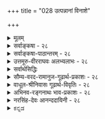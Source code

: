 +++
title = "028 उत्पन्नानां विनाशे"

+++
<details><summary>मूलम्</summary>

उत्पन्नानां विनाशे ध्रुवभवितृतया हेत्वपेक्षाविहीने जन्मन्येवोपरोधात्क्षणिकमिह जगत्सर्वमित्यप्यसारम् ।  
लिङ्गं ह्येष्यत्त्वमात्रं जननविधुरता तत्क्षणानुक्षणत्वे तत्त्वं तज्जन्यता वा तदिदमनियमासिद्धिबाधादिदूष्यम् ॥ २८ ॥
</details>

<details><summary>सर्वाङ्कषा - २८</summary>

[[62]]

पुनः विभज्य वैभाषिकोक्तं प्रकारान्तरेण जगतः क्षणिकत्वसाधनप्रकारमाशङ्कय परिहरतिउत्पन्नानामित्यादि । **विनाशे** = ध्वंसे **ध्रुवभवितृतया** = ध्रुवभावित्वेन हेतुना **हेत्वपेक्षाविहीने** = हेतुनिरपेक्षे सिद्धे सति उत्पन्नानां पदार्थानां **जन्मन्येव** = उत्पत्तिसमय एव **निरोधात्** = ध्वंसात् इह सर्वं जगत् **क्षणिकम्** = एकक्षणमात्रवर्तीति सिद्धम् । अयं भावः - नाशाख्यः कश्चन पदार्थः ध्वंसपर्यायः भावरूपोऽभावरूपो वा लौकिकपरीक्षकसर्वसंमतः दुरपह्नवः ।  

स च नित्य इत्यपि,  
अन्यथा ध्वस्तस्य पुनरुन्मज्जनप्रसङ्गः ।  
ध्वंसो यद्य् अनित्यः,  
तर्हि तस्य नाशः कदाचित् स्याद् एव ।  
एवञ्च घटस्य ध्वंसो नाम घटनाशः,  
तस्य **नाशे** = घटनाशस्य नाशे पुनः घट उज्जीवेत् ।  
घटाभावाभावो हि घट एव ।  
अतश्च नित्यत्वादेव सः हेतुनिरपेक्ष इति च स्वतस्सिद्धम् ।  
न च ध्वंसस्य नित्यत्वेऽपि उत्पत्तेर् अङ्गीकारात्,  
तस्य हेतुनिरपेक्षत्वं नास्तीति वाच्यम्;  
उत्पत्तिमतो हि नाशः अनिवार्यः ।  
अत एव हि 'जातस्य हि ध्रुवो मृत्युः' इति भवत्कूटस्थोपदेशः । न च मुद्गराघातादेः ध्वंसं प्रति कारणत्वस्य दृष्टत्वात् न निरपेक्षः ध्वंसः इति वाच्यम्; तेषाम् अभिव्यक्तिकारणत्वेनाप्युपपत्तेः । अपि च मुद्गराघातस्य ध्वंसं प्रति हेतुत्वं तवापि न हीष्टम्; अवयवविश्लेषकरण एव मुद्गराघातस्य त्वयापि पर्यवसानाङ्गीकारात् । न चान्ततः ध्वंसं प्रति प्रतियोगिनः कारणत्वस्यास्माभिरङ्गीकारात् ध्वंसस्य हेतुजन्यत्वं वर्तत एवेति वाच्यम्; पतितोऽसि मदीये जाले । ध्वंसं प्रति प्रतियोगि कारणमिति सत्यम् । ध्वंसस्य समवाय्यसमवायिकारणे तु न स्त एव । प्रतियोगि तु निमित्तकारणम् । अत एव निमित्तस्य प्रतियोगिनः सिद्धौ, ध्वंसे कारणान्तरनिरपेक्षतायाश्च भवताप्यङ्गीकारात्, कालस्य क्षेपे कारणाभावेन, जातस्य मृत्युः ध्रुवस्सिद्धः । न च कालेश्वरादृष्टादीनां कार्यसामान्यकारणानां सत्त्वान्न प्रतियोगिमात्रजन्यो ध्वंस इति वाच्यम्, कालेश्वरादिसद्भाव एव प्रमाणाभावेन, तेषां कारणत्वं हि दण्डापूपायितम् । अतश्च प्रतियोगिनि सिद्धे विवृतवदनेन ध्वंसेन स ग्रस्यत एवेति एकक्षणायूंषि सर्वाणि । अतः उत्पत्तिक्षणमात्रवर्तिनः सर्वे भावा इति जगत् सर्वं क्षणिक इति सिद्धम् । तथा चानुमानम् ' ध्वंसः हेतुनिरपेक्षः, ध्रुवभावित्वात्' इति ॥ 

तदिदं निराकरोति - इत्यप्यसारमिति ।  
कुत इत्यत्राह - लिङ्गं हीत्यादि ।  
हेतुं विकल्पयति एष्यत्त्वम् इत्यादिना ।  

उक्तानुमाने 'ध्रुवभावित्वात्' इति हेतोरर्थः कः ?  

- नियमेन आगामित्व-रूप एष्यत्त्व-सामान्यम् अर्थः ?  
- सदातनत्वम्,  
अत एवोत्पत्ति-रहितत्व-पर्यवसितं सत्ताधौव्यम् अर्थः ?  
- प्रतियोगिनः ध्वंसस्य च समानकालिकत्वमर्थः ?  
- उत प्रतियोगि-क्षणाव्यवहित-समनन्तर-कालिकत्वम् अर्थः ?  
- अथवा प्रतियोग्य्-आत्मकत्वम् एवार्थः ?  
उत प्रतियोगि-जन्यत्वम् अर्थः ?  
ध्रुव-भावि-पदस्य हि  
कथञ्चिद् एत अर्था भवन्ति ॥ 

पदानामर्थस्तु - एष्यत्त्वमात्रम्, सामान्यतः आगामित्वमर्थः । **जननविधुरता** = उत्पत्तिरहितत्वमर्थः । **ध्रुवभावि** = सदातनम् । **तत्क्षणत्वम्** = स एव क्षणः यस्य ध्वंसस्य, **तत्त्वम्** = प्रतियोगिसमानक्षणत्वमर्थः । 

[[63]]



**अनुक्षणत्वम्=तदनुक्षणत्वम्** = प्रतियोगिक्षणसमनन्तरक्षणभावित्वम् अर्थः । क्षणानुक्षणपदयोः द्वंद्वः, ततो भावप्रत्ययः, अनन्तरं प्रतियोगिवाचकतत्पदेन तत्पुरुषः । भावप्रत्ययात्पूर्वं वा तत्पुरुषः । ततश्च तत्क्षणत्वम्, तदनन्तरक्षणत्वं चार्थः । अथवा **तत्त्वम्** = प्रतियोग्यात्मकत्वमर्थः । यद्वा तज्जन्यता **वा** = प्रतियोगिजन्यत्वमर्थः ॥ एवं विकल्पितानां पक्षाणां क्रमाद्दोषानाह - तदिदमित्यादिना । तदिदमिति सामान्ये नपुंसकम् । एवं तोरर्थवर्णनम्, **अनियमासिद्धिबाधादिदूष्यम्** = **अनियमः** = व्यभिचारः । असिद्धिः प्रसिद्धा । बाघश्च प्रसिद्धः । आदिना विरोधस्य ग्रहणम् । एभिः दूष्यम् ॥ 

तत्र प्रथमे एष्यत्त्वे, अनियमः, हेतुनिरपेक्षत्वरूपसाध्यस्याभाववति हेतुसापेक्षे ध्वंसभिन्ने घटादौ एष्यत्त्वस्य सत्त्वात् व्यभिचारः ।  

द्वितीये जननविधुरत्वे, असिद्धिः । ध्वंसस्य प्रतियोगिजन्यत्वस्य सर्वसंमतत्वेन, जननविधुरत्वस्य पक्षे असिद्धिः ।  
हेत्वभाववत्पक्षः स्वरूपासिद्धिः । ननु तन्मते ध्वंसस्य नित्यत्वाङ्गीकारात् जननविधुरत्वं तत्रास्त्येवेति कथमसिद्धिरिति चेत्, न; ध्वंसस्य तत्त्वतः सामान्यरूपेण नित्यत्वेऽपि, प्रतियोगिसिद्धिसमनन्तरं तत्तत्प्रतियोगिकध्वंसत्वेन रूपेण जन्यत्वस्यावश्यकत्वात्, विशेषरूपेण जन्यत्वस्य सत्त्वात् । अन्यथा घटोत्पत्तेः पूर्वमपि घटध्वंसप्रसङ्गः । 

तृतीये, प्रतियोगिनः एकक्षणमात्रवृत्तित्वाङ्गीकारात्, प्रतियोगिना सह समानक्षणत्वाभावात् असिद्धिः । 

चतुर्थे, तदनन्तरक्षणभावित्वे सिद्धे, तस्यैव हेतुत्वरूपत्वात्, हेतुनिरपेक्षत्वविरुद्धत्वाद्धेतोः विरोधो दोषः स्पष्टः ।  
कार्याव्यवहितपूर्वक्षणवृत्तिर्हि कारणमुच्यते ।  
कारणाव्यवहितोत्तरवृत्ति चेत् कार्यम्,  
कार्याव्यवहितपूर्ववृत्तित्वमपि प्रतियोगिनिरूपितेनैव लभ्यत एवं ।  
तदेव च कारणत्वमिति ।  

पञ्चमे, ध्वंसे प्रतियोग्यात्मकत्वस्यासंभवात् हेत्वसिद्धिः स्पष्टा । 

षष्ठे, तज्-जन्यत्वे सिद्धे हेत्व्-अनपेक्षत्वं कथमुच्यते ?  
अतः विरोधः स्पष्ट एव ।  
अतश्च ध्वंसः हेत्वनपेक्षः, ध्रुवभावित्वादित्यनुमानस्यासंभवात् न क्षणिकत्वस्य सिद्धिः । ननु तदुक्तानुमानस्यास्तु दूषणम् अथापि ध्वंसः खलु न समवायिकारणापेक्षः, अनङ्गीकारात् । अत एव नासमवायिकारणमपि । एवञ्च ध्वंसं प्रति प्रतियोग्येव निमित्तकारणमिति तु सर्वसंमतम् । एवञ्च प्रतियोगिनि जाते, कारणस्य सिद्धत्वात् कुतः कार्यभूतो ध्वंसः तदैव न भवेत् । 'जातस्य हि ध्रुवो मृत्युः' इति हि न्यायः इति चेत्, उच्यते - ' नाभावो विद्यते सतः' इत्यपि तत्रैवोक्तमपि पश्य । किञ्च ध्वंसं प्रति प्रतियोगिमात्रं न हेतुः, कालेश्वरादृष्टादीनां साधारणकारणानामप्यपेक्षणात् । कालेश्वरादयो न सन्तीत्युक्तं किलेति चेत्, अत एव ते सन्त्येवेति सिद्धम् । न ह्यसतश्शशशृङ्गादावेवं चर्चा । अतश्च कूश्माण्डचौर्यकथाप्रसङ्गन्यायेन सिद्धा एव ते । अधिकं च तत्तदवसरे । अतश्च तेष्वन्यतमविलम्बेन कार्यस्य उत्पत्तिक्षण एव नाशासंभवात् न क्षणिकत्वसिद्धिः । एवं ध्वंसस्य विलम्बे, वस्तुनोऽनुवृत्तेः सिद्ध्या, स एव ' स्थिति' पदस्यार्थः । ' जातस्य हि' इत्याद्यपि, नाशस्यानिवार्यतां वक्ति, न तु प्रतियोगिसमनन्तरक्षणभाव्यताम् । अतः उक्तयुक्त्या न क्षणिकत्वसिद्धिः ॥ 

इदमन्त्रचिन्तनीयम् - दारुकाष्ठादिकं गृहाद्बहिरनावृतप्रदेशे प्रक्षिप्तं शीघ्रं नश्यति । गृहान्तः रक्षितं तु शतवर्षकालमपि तिष्ठति । विशिष्य रक्षणोपायाचरणेन ततोऽपि बहुवत्सरांस्तिष्ठेयुः । एवं शरीरमपि व्याध्यादिग्रस्तं चिकित्सारहितं चेत्, नश्यत्येव । औषधसेवादिभिस्तु रक्ष्यत इत्यप्यनुभवसिद्धम् । अन्यथा हि64 

आयुर्वेदशास्त्रमर्थशून्यमेव स्यात् । अतश्चैकमेव वस्तु द्वित्रक्षणस्थाय्यपि, द्वित्रदिनस्थायि, द्वित्रवर्षस्थायि चेत्यनुभवसिद्धम् । ततश्चैवं नाशे सहजेऽप्युपायैः कालानुवृत्तिरपि प्रत्यक्षसिद्धा । कालान्तरानुवृत्तिरेव स्थितिरुच्यते । अतश्च क्षणिकत्ववादोऽयं दुर्बल एव । सर्वाण्यपि कदाचिन्नश्यन्तीति तु सत्यम् । परन्तु कालक्षेपस्यापि सत्त्वादेतदपि सत्यमेव । अतश्च मानवबुद्ध्या निर्णेतुमशक्ये विषये, 'एवमेव ' इति निर्णयस्यासंभवात्, सकलशास्त्रव्यवहाराद्यनुसारात् वस्तुस्थैर्यमनिवार्यम् । वैराग्यार्थं क्षणिकोपदेशश्चेत्तदङ्गीकृतमेव 'आस्थानिवृत्त्यर्थमवादिबौद्धैः' इति । न तावता वस्तुस्वरूपनिर्णय इति ॥ २८ ॥
</details>


<details><summary>सर्वाङ्कषा-पाठान्तरम् - २८</summary>

पुनः विभज्यवैभाषिकोक्त प्रकारान्तरेण जगतः क्षणिकत्वसाधनप्रकारमाशङ्क्य परिहरति - उत्पन्नाना- मित्यादि । विनाशे = ध्वंसे ध्रुवभवितृतया = ध्रुवभावित्वेन हेतुना हेत्वपेक्षाविहीने = हेतुनिरपेक्षे सिद्धे सति उत्पन्नानां पदार्थानां जन्मन्येव = उत्पत्तिसमय एव निरोधात्‌ = ध्वंसात्‌ इह सर्वं जगत्‌ क्षणिकम्‌ = एकक्षणमात्रवर्तीति सिद्धम्‌ । अयं भावः - नाशाख्यः कश्चन पदार्थः ध्वंसपर्यायः भावरूपोऽभावरूपो वा लौकिकपरीक्षकसर्वसंमतः दुरपह्नवः । स च नित्य इत्यपि, अन्यथा ध्वस्तस्य पुनरुन्मज्जनप्रसङ्गः । ध्वंसो यद्यमित्यः, तर्हि तस्य नाशः कदाचित्‌ स्यादेव । एवञ्च घटस्य ध्वंसो नाम घटनाशः, तस्य नाशे = घटनाशस्य नाशे पुनः घट उज्जीवेत्‌ । घटाभावाभावो हि घट एव । अतश्च नित्यत्वादेव सः हेतुनिपेक्ष इति च स्वतस्सिद्धम्‌ । न च ध्वंसस्य नित्यत्वेऽपि उत्पत्तेरङ्गीकारात्‌, तस्य हेतुनिरपेक्षत्वं नास्तीति वाच्यम्‌; उत्पत्तिमतो हि नाशः अनिवार्यः । अत एव हि 'जातस्य हि ध्रुवो मृत्युः' इति भवत्कूटस्थोपदेशः । न च मुद्गराघातादेः ध्वंसं. प्रति कारणत्वस्य दृष्टत्वात्‌ न निरपेक्षः ध्वंसः इति वाच्यम्‌; तेषाम् अभिव्यक्तिकारणत्वेनाप्युपपत्तेः । अपि च मुद्गराघातस्य ध्वंसं प्रति हेतुत्वं तवापि न हीष्टम्‌; अवयवविश्लेषकरण एव मुद्गरघातस्य त्वयापि पर्यवसानाङ्गीकारात्‌ । न चान्ततः ध्वंसं प्रति प्रतियोगिनः कारणत्वस्यास्माभिरङ्गीकारात्‌ ध्वंसस्य हेतुजन्यत्वं वर्तत एवेति वाच्यम्‌; पतितोऽसि मदीये जाले । ध्वंसं प्रति प्रतियोगि कारणमिति सत्यम्‌ । ध्वंसस्य समवाय्यसमवायिकारणे तु न स्त एव । प्रतियोगि तु निमित्तकारणम्‌ । अत एव निमित्तस्य प्रतियोगिनः सिद्धौ, ध्वंसे कारणान्तरनिरपेक्षतायाश्च भवताप्यङ्गीकारात्‌, कालस्य क्षेपे कारणाभावेन, जातस्य मृत्युः ध्रुवस्सिद्धः । न च कालेश्वरादृष्टादीनां कार्यसामान्यकारणानां सत्त्वान्न प्रतियोगिमात्रजन्यो ध्वंस इति वाच्यम्‌, कालेश्वरादिसद्भाव एव प्रमाणाभावेन, तेषां कारणत्वं हि दण्डापूपायितम्‌ । अतश्च प्रतियोगिनि सिद्धे विवृतवदनेन ध्वंसेन स ग्रस्यत एवेति एकक्षणायूंषि सर्वाणि । अतः उत्त्पत्तिक्षणमात्रवर्तिनः सर्वे भावा इति जगत्‌ सर्वं क्षणिकम् इति सिद्धम्‌ । तथा चानुमानम्‌ 'ध्वंसः हेतुनिरक्षः, ध्रुवभावित्वात्‌' इति ॥   
तदिदं निराकरोति- इत्यप्यसारमिति । कृत इत्यत्राह - लिङ्गं हीत्यादि । हेतुं विकल्पयति - एष्यत्वमित्यादिना । उक्तानुमाने ध्रुवभावित्वात्‌' इति हेतोरर्थः कः? नियमेन आगामित्वरूपम् एष्यत्वसामान्यम् अर्थः? सदातनत्वम्‌, अत एवोत्पत्तिरहितत्वपर्यवसितं सतताधौव्येःअर्थः? प्रतियोगिनः ध्वंसस्य च समानकालिकत्वमर्थः? उत प्रतियोगिक्षणाव्यवहितसमनन्तरकालिकत्वमर्थः? अथवा प्रतियोग्यात्मकत्वमेवार्थः? उत प्रतियोगिजन्यत्वमर्थः? ध्रिवभाविपदस्य हि कथञ्चिदेत अर्था भवन्ति ॥   
पदानामर्थस्तु - एष्यत्वमात्रम्‌, सामान्यतः आगामित्वमर्थः । जननविधुरता = उत्पत्तिरहितत्वमर्थः? ध्रुवभावि = सदातनम्‌ । तत्क्षणत्वम्‌ = स एव क्षणः यस्य ध्वंसस्य, तत्त्वम्‌ = प्रतियोगिसमानक्षणत्वमर्थः ।   
अनुक्षणत्वम्‌ = तदनुक्षणत्वम्‌ = प्रतियोगिक्षणसमनन्तरक्षणभावित्वम्‌ अर्थः । क्षणानुक्षणपदयोः द्वन्द्वः ततो भावप्रत्ययः, अनन्तरं प्रतियोगिवाचकतत्पदेन तत्पुरुषः । भावप्रत्ययात्पूर्वं वा तत्पुरुषः । ततश्च तत्क्षणत्वम्‌, तदनन्तरक्षणत्वं चार्थः । अथवा तत्त्वम्‌ = प्रतियोग्यात्मकत्वमर्थः । यद्वा तज्जन्यता वा = प्रतियोगिजन्यत्वमर्थः ॥   
एवं विकल्पितानां पक्षाणां क्रमाद्दोषानाह – तदिदमित्यादिना । तदिदमिति सामान्ये नपुंसकम्‌ । एवं हेतोरर्थवर्णनम्‌, अनियमासिद्धिबाधादिदूष्यम्‌ = अनियमः = व्यभिचारः । असिद्धिः प्रसिद्धा । बाधश्च प्रसिद्धः । आदिना विरोधस्य ग्रहणम्‌ । एभिः दूष्यम्‌ ॥   
तत्र प्रथमे एष्यत्वे, अनियमः, हेतुनिरपेक्षत्वरूपसाध्यस्याभाववति हेतुसापेक्षे ध्वंसभिन्ने घटादौ एष्यत्वस्य सत्त्वात्‌ व्यभिचारः । द्वितीये जननविधुरत्वे, असिद्धिः । ध्वंसस्य प्रतियोगिजन्यत्वस्य सर्वसंमतत्वेन, जननविधुरत्वस्य पक्षे असिद्धिः । हेत्वभाववत्पक्षः स्वरूपसिद्धिः । ननु तन्मते ध्वंसस्य नित्यत्वाङ्गीकारात्‌ जननविधुरत्वं तत्रास्त्येवेति कथमसिद्धिरिति चेत्‌, न; ध्वंसस्य तत्त्वतः सामान्यरूपेण नित्यत्वेऽपि, प्रति- योगिसिद्धिसमनन्तरं तत्तत्प्रतियोगिकध्वंसत्वेन रूपेण जन्यत्वस्यावश्यकत्वात्‌, विशेषरूपेण जन्यत्वस्य सत्त्वात्‌ । अन्यथा घटोत्पत्तेः पूर्वमपि घरध्वंसप्रसङ्गः । तृतीये, प्रतियोगिनः एकक्षणमात्रवृत्तित्वाङ्गीकारात्‌, प्रतियोगिना सह समानक्षणत्वाभावात्‌ असिद्धिः । चतुर्थे, तदनन्तरकषणभावित्वे सिद्धे, तस्यैव हेतुत्वरूपत्वात्‌, हेतुनिरपेक्षत्वविरुद्धत्वाद्धेतोः विरोधो दोषः स्पष्टः । कार्याव्यवहितपूर्वक्षणवृत्तिर्हि कारणमुच्यते । कारणाव्यवहितोत्तरवृत्ति चेत्‌ कार्यम्‌, कार्याव्यवहितपूर्ववृत्तित्वमपि प्रतियोगिनिरूपितेनैव लभ्यत एव । तदेव च कारणत्वमिति । पञ्चमे, ध्वंसे प्रतियोग्यात्मकत्वस्यासंभवात्‌ हेत्वसिद्धिः स्पष्टा । षष्ठे, तज्जन्यत्वे सिद्धे हेत्वनपेक्षत्वं कथमुच्यते? अतः विरोधः स्पष्ट एव । अतश्च ध्वंसः हेत्वनपेक्षः, ध्रुवभावित्वादित्यनुमानस्यासंभवात्‌ न क्षणिकत्वस्य सिद्धिः । ननु तदुक्तानुमानस्यास्तु दूषणम्‌; अथापि ध्वंसः खलु न समवायिकारणपेक्षः, अनङ्गीकारात्‌। अत एव नासमवायिकारणमपि । एवञ्च ध्वंसं प्रति प्रतियोग्येव निमित्तकारणमिति तु सर्वसंमतम्‌ । एवञ्च प्रतियोगिनि जाते, कारणस्य सिद्धत्वात्‌ कुतः कार्यभूतो ध्वंसः तदैव न भवेत्‌ । 'जातस्य हि ध्रुवो मृत्यु' इति हि न्यायः इति चेत्‌, उच्यते - 'नाभावो विद्यते सतः' इत्यपि तत्रैवोक्तमपि पश्य । किञ्च ध्वंसं परति प्रतियोगिमात्रं न हेतुः, कालेश्वरदृष्टादीनां साधारणकारणानामप्यपेक्षणात्‌ । कालेश्वरादयो न सन्तीत्युक्तं किलेति चेत्‌, अत एव ते सन्त्येवेति सिद्धम्‌ । न ह्यसतश्शशश्रृङ्गादावेवं चर्चा । अतश्च कूश्माण्डचौर्यकथाप्रसङ्गन्यायेन सिद्धा एव ते । अधिकं च तत्तदवसरे । अतश्च तेष्वन्यतमविलम्बेन कार्यस्य उत्पत्तिक्षण एव नाशासंभवात्‌ न क्षणिकत्वसिद्धिः । एवं ध्वंसस्य विलम्बे, वस्तुनोऽनुवृत्तेः सिद्ध्या, स एव 'स्थिति'पदस्यार्थः । 'जातस्य हि' इत्याद्यपि, नाशस्यानिवार्यतां वक्ति, न तु प्रतियोगिसमनन्तरक्षणभाव्यताम्‌ । अतः उक्तयुक्त्या न क्षणिकत्वसिद्धिः ॥   
इदमत्रचिन्तनीयम्‌- दारुकाष्ठादिकं गृहाद्बहिरनावृतप्रदेशे प्रक्षिप्तं शीघ्रं नश्यति । गृहान्तः रक्षितं तु शतवर्षकालमपि तिष्ठति । विशिष्य रक्षणोपायाचरणेन ततोऽपि बहुवत्सरांस्तिष्ठेयुः । एवं शरीरमपि व्याध्यादिग्रस्तं चिकित्सारहितं चेत्‌, नश्यत्येव । औषधसेवादिभिस्तु रक्ष्यत इत्यप्यनुभवसिद्धम्‌ । अन्यथा हि आयुर्वेदशास्त्रमर्थशून्यमेव स्यात्‌ । अतश्चैकमेव वस्त द्वित्रक्षणस्थाय्यपि, द्वित्रदिनस्थायि, द्वित्रवर्षस्थायि चेत्यनुभवसिद्धम्‌ । ततश्चैव नाशे सहजेऽप्युपायैः कालानुवृत्तिरपि प्रत्यक्षसिद्धा । कालान्तरानुवृत्तिरेव स्थितिरुच्यते । अतश्च क्षणिकत्ववादोऽयं दुर्बल एव । सर्वाण्यपि कदाचिन्नशयन्तीति तु सत्यम्‌ । परन्तु कालक्षेपस्यापि सत्त्वादेतदपि सत्यमेव । अतश्च मानवबुद्ध्या निर्णेतुमशक्ये विषये, 'एवमेव' इति निर्णयस्यासंभवात्‌, सकलशास्त्रव्यवहाराद्यनुसारात्‌ वस्तुस्थैर्यमनिवार्यम्‌ । वैराग्यार्थं क्षणिकोपदेशश्चेत्तदङ्गी- कृतमेव 'आस्थानिवृत्त्यर्थमवादिबौद्धैः' इति । न तावता वस्तुस्वरूपनिर्णय इति ॥ २८ ॥
</details>


<details><summary>उत्तमूरु-वीरराघवः अलभ्यलाभः - २८</summary>

पुनर्निर्दुष्टानुमानेन प्रत्यभिज्ञाया अन्यथासिद्धिमाशंक्य परिहरति उत्पन्नानामिति । भावो विनाशी उत्पन्नत्वात् । विनाशो हेतुनिरपेक्षः ध्रुवभावित्वात् । जगत् क्षणिकं निरपेक्षनाशप्रतियोगित्वादित्यनुमीयते । मध्यानुमाने हेतुः ध्रुवभावित्वम् । तत् किमिति विकल्प्य विमृशति लिंगं हीति । एष्यत्त्वं = भविष्यत्वम् । ध्रुवम् - अकादाचित्कं भवतीति ध्रुवभावीत्युक्तौ अनुत्पन्नत्वं हेतुः । तत्क्षणत्वं प्रतियोग्यधिकरणं क्षणरूपं एकं यदधिकरणक्षणः, तत्त्वम् । अनुक्षणत्वं प्रतियोग्यधिकरणक्षणोत्तरक्षणस्थत्वं वा प्रतियोग्युत्तरक्षणस्थत्वं वा । अनियमेति । अनियमः - व्याप्त्यभावः, आदिना पञ्चमपक्षोक्तव्याघातादिग्रहणम् । वक्ष्यति च अपसिद्धान्त - प्रतिज्ञाविरोधयोर्महणम् ।  
ध्रुवो मृत्युरिति । मृत्युशब्दो न देहवियोगपरः किं तु सामान्यतो विनाशपरः, 'न जायते  
म्रियते वा' इत्युपक्रमात् । स्वरूपवदिति । न हि वस्तुनः स्वरूपं वस्तुप्रयोजकातिरिक्तहेतुसापेक्षं लोके दृष्टमिति भावः । न हेतुसापेक्षः - हेतुनिरपेक्षः । असारम् चाधितार्थकम् । यदिति । यस्य तस्येति प्रयोगः हेतुनिरपेक्षत्वे प्रतियोगिनः पूर्वमेव किं न स्थित इति शंकावारणाय । नाशस्य तदीयत्वात् तदुत्पत्तेः प्राङ् न स्थित्यवकाश इति तदाशयः । पत्रपुष्पादौ व्यभिचारमाह तदेति । उत्तरक्षणैरिति । अनेकान्त्यमित्यनुषङ्गः । यस्य घटपटादेर्ये उत्तरक्षणाः ध्रुवभाविनः तेषां पूर्वपूर्वक्षणहेतुकत्वत्याभिमतत्वात् साध्याभावात् व्यभिचार इति । प्रागेवोपनिपाते = सर्वेषां क्षणानां वस्तुभूतानां प्रथमक्षण वा भावे इत्यर्थः । चार्वाकवादश्चेति । सर्कमाकस्मिकं यादृच्छिकं स्वभावत एव भवति; कार्यकारणभाव एव क्वापि नेति तत्पक्षः । द्वितीये, जननविधुरत्वरूपद्वितीयकल्पे । अश्वापोहः - अश्वव्यावृत्तिः अश्वभेदः । स्यात् - व्याप्तिः स्यात् । अनुत्पन्नत्वस्य हेत्वनपेक्षत्वस्य च व्याप्तिसत्त्वेऽपि पक्षे हेत्वसिद्धिरिति भादेनाह तथाचेति । हेतुजन्यत्वात् - मुद्गरादिजन्यत्वानुभवात् । मुद्गरस्य । वस्तुहेतुत्वं, न त्वभावहेतुत्वमित्याक्षिपति मुद्गरेति । सभागसंतानेति । अनेकभागपुञ्जात्मके घटादौ पुञ्जसंतानः पूर्वपूर्वक्षणमात्रसिद्धः । भागरूपसंतानारम्भस्तु मुद्गरादिनेति भावः । अन्तिमध्वं - सकेषु - अन्तिमदीपज्वालानाशकत्वाभिमतवाय्वादिषु । नहीति । तत्रापि तेजस्सूक्ष्मावस्थास्थितिरित्यस्मन्मतम्; न तु तन्मतम् । अन्वयव्यतिरेकाविशेषे, मुद्गरसंतानक्षणयोरिव मुद्गरपूर्वक्षणनाशयोरपि अन्वये व्यतिरेके च समाने । तुच्छस्य - नाशस्य । अत्यन्ततुच्छत्वं शशविषाणसोदरत्वम् । अनादित्वेति । सर्वस्यापि नाशस्येति शेषः । तुच्छत्वे - अभावे सति । स्वलक्षणे - तत्तद्भावरूपवस्तुन्यपि । अस्य - शशविषाणविलक्षणस्य । आश्रयासिद्धिमप्याह तत एवेति । उपचरित इति । अनुगतः पश्चात्तनः क्षणः यस्य सः अनुक्षण इति बहुव्रीहिसिद्ध इत्यर्थः । सहकारिणामपीति । कालादृष्टेश्वरमुद्गरादीनामित्यर्थः । अन्यथा द्वितीयक्षण एव नाशापत्तेः । सहकारिनिरपेक्षमेव कस्यचिद्धेतुत्वमिति बौद्धमते इदमिष्टमिति न शक्यमित्याशयेन अवर्जनीयत्वादित्युक्तम् । प्रागेव शक्त्यशक्त्यादिविरोधानां परिहृतत्वादिति भावः । व्याघात इति तत्प्रतियोगिकत्वं तत्तादात्म्यश्च व्याहतमिति भावः । यथा रूपस्य रस इति । रूपात् भिद्यमानो रसः रूपीयो न भवतीत्यर्थः । तद्भिन्नत्वं यत्र, तत्र न तदीयत्वम् । अत्र तदीयत्वमपि । अतस्तद्भिन्नत्वं न भवति, किं तु तत्तादात्म्यमिति भावः । गुणगुण्यभेदवादिमतानुसारेणेदम् । ध्रुवभावित्वादित्यस्य ध्रुवतया तदीयत्वादित्यर्थे तदात्मकत्वादिति फलति । यद्वा तेन सह ध्रुवभावित्वं नाम तन्नियतत्वम् । तत् तदधिकरणसर्वदेशकालवर्तित्वरूपं चेत्, तादृशार्थद्वयकल्पने मानाभावात् तदात्मकत्व एव पर्यवसानमिति विवक्षितम् ॥ २८ ॥
</details>

<details><summary>सर्वार्थसिद्धिः</summary>

ननु "जातस्य हि ध्रुवो मृत्युः" इति प्रसिद्धम् ।  
अतस्सतां सत्तानुबन्धी विनाशः स्वरूपवन्, न हेतुसापेक्षः झटित्य् एवापतेत् ।  
तस्मात् सर्वं क्षणिकमित्यनूद्य परिहरति- उत्पन्नानामिति ॥  
असारं-न्याय्याद् अन्यद् इत्य् अर्थः । 

तत्र हेतुं विकल्पयति- लिङ्गमिति ।  
एवं विकल्पिते यथासंभवं दोषान् आह-  
तद् इदम् इति ।  
तथा हि ।  
तत्राद्ये तावद्यत् यस्य ध्रुवं भविष्यति  
न तत् तस्य हेतु-सापेक्षं,  
नाशश् च जातानां ध्रुव-भावीत्य् उक्तं स्यात् ।  
तदा कस्यचिद् अङ्कुरस्य सामग्री-प्रवाह-वशात् ध्रुवं  
भविष्यद्भिः पत्र-पुष्पादिभिर्  
घटादीनां कपालादिभिर् अप्य् अनैकान्त्यम्,  
सर्वत्र चैकसन्तानोत्तर-क्षणैः । नहि ते तन्निरपेक्षाः ; तथा  
सति प्रागेवोपनिपाते कथं तत्र सन्तानत्वमपि ? पूर्वक्षणानामर्थक्रियाविरहात् असत्त्वं च स्यात् चार्वाकवादः । द्वितीये तु  
यद्यस्यानुत्पन्नमनुबन्धि न तद्धेत्वपेक्षम्, यथा गोरश्वापोह इति स्यात् । तथा च हेत्वसिद्धिः प्रतियोगिवत्सवोचितहेतु-  
जन्यत्वात् । मुद्गरादयोऽपि सभागसन्तानमात्रारम्भकाः, नतु नाशजनका इति चेन्न ; दीपादिसन्ताना[नाम]न्तिमध्वंसकेषु  
तदसिद्धेः । न हि तत्र विभक्तसूक्ष्मावस्थान्तरापत्तिमिच्छसि ; अन्वयव्यतिरेकाविशेषे व्यवस्थापकाभावात् । निस्स्व-  
भावतया तुच्छस्य हेत्वपेक्षाविरहो व्यवस्थापक इति चेन्न ; प्रतियोगिवदेव नियतकालतया प्रमितस्यात्यन्ततुच्छत्वायोगात्,  
खपुष्पवच्चानादित्वप्रसङ्गेन सर्वभावासिद्धिप्रसङ्गात् । ध्वंसस्य च तुच्छत्वे तत्कालेऽपि स्वकाल इव भावानां सत्त्वप्रसङ्गाच्च । तथा च क्षणभङ्गं प्रतिज्ञाय स्थिरवादं साधयसि । कीदृशं च ध्वंसस्य निस्स्वभावत्वम् ? यदि यत्किंचित्स्वभावविरहः, तत्स्वलक्षणेऽपि समानम् । सर्वस्वभावविरहस्तु ध्वंसेऽप्यसिद्धः । अन्यथा कथमस्य पक्षीकारः ? ध्वंसरूपतया सिद्धस्येति चेत्, तर्हि तत्स्वभावस्य कथं सर्वस्वभावविरहः ? अपि चास्य प्रागसत्त्वे हेत्वपेक्षा दुर्वारा ; प्राक्सत्त्वे तु भावापह्नवः । तत एवाभावस्याप्यभाव इति सर्वाभावः स्यात् । तृतीये च स एव क्षणो यस्य स तत्क्षणः तस्य भावस्तत्क्षणत्वं तदा ध्रुवभावि सहभावीत्यर्थः । अयमपि हेतुरसिद्ध एव । न च प्रध्वंसप्रतियोगिनोर्यौगपद्यसंभवः, संभवे वा भावः पश्चादपि किं न स्यात् ? अनुक्षणशव्दोपचरितस्तु हेतुरनन्तरक्षणवर्तित्वम्, तत्रापि भावोत्पत्त्यपेक्षयाऽऽनन्तर्य- विवक्षायामसिद्धिः । भावस्वरूपापेक्षया त्वानन्तर्यनियमे भाव एव हेतुः स्यादिति कथं हेतुनैरपेक्ष्यम् ? तदतिरिक्तनैरपे- क्ष्यं विवक्षितमिति चेन्न ; तद्वदेव सहकारिणामप्यवर्जनीयत्वादिति । पञ्चमे त्वसिद्धिर्व्याघातश्च । ननु कथं ध्रुवभाविशब्देन तत्त्वविवक्षा शङ्क्यते ? इत्थम्- यद्यतो भिद्यते न तत्तस्य ध्वंसः, यथा रूपस्य रसः । ध्वंसस्तु कस्यचिदेव भवतीति तदात्मकः । अतः स्वोत्पत्तावेव स्वात्मनि ध्वंसे सन्निहिते कथं क्षणान्तरं प्राप्नुयादिति । तत्रेदं ब्रूमः- ततो भिन्नस्यापि तत्प्रध्वंसत्वं यथादर्शनं स्यात् । अन्यथा भिन्नस्य भिन्नकालस्य च कारणत्वादिकमपि हीयेत ; अविशेषात् । स्वात्मन एव स्वनाशात्मकत्वे पश्चादिव स्वकालेऽपि स्वाभावसिद्धेः । स एव सर्वापह्नवस्स्यादिति । तज्जन्यत्वे हेतौ प्रतिज्ञाविरोधः । तज्जन्यत्वं हि तद्धेतुकत्वम् ; तेन कथं हेतुनैरपेक्ष्यसाधनम् ? हेत्वन्तरनैरपेक्ष्यमपि च दुर्वचमित्युक्तम् । अतः क्रमभाविसहकारिविशेषात् कार्यान्तरमिव स्वनाशमपि स्वयमुत्पादयतु नाम । न ततः क्षणिकत्वं सिध्येदिति । बाधश्चामीषां प्रागुक्तप्रत्यभिज्ञया स्पष्टः । आदिशब्दः प्रदर्शितयोरपसिद्धान्तप्रतिज्ञाविरोधयोः संग्रहार्थः ॥ २८ ॥
</details>


<details><summary>सौम्य-वरद-रामानुज-गूढार्थ-प्रकाशः - २८</summary>

श्लोके 'जन्मन्येवोपरोधात्' इति जन्मनि सत्येव विनाशाद्यवश्यम्भावादित्यर्थः । एवकारेण विलम्बहेत्वभावात् उत्पत्त्यनन्तरमेव विनाशः सूच्यते । स्वरूपवदिति । वैधर्म्यदृष्टान्तः । तत्राद्य इति । आद्ये विकल्प इत्यर्थः । घटादिभावाः पक्षः, निर्हेतुकविनाशत्वं साध्यम्, ध्रुवभाविविनाशवत्त्वं हेतुः, मेघपटलादिर्दृष्टान्तः । यद्वा, घटादिविनाशः पक्षः, तेषां नाशस्य ध्रुवभावित्वं हेतुः, निर्हेतुकत्वं साध्यम्, मेघपटलादिनाशो दृष्टान्त इति भावः । बाह्यमतानुसारेण उदाहरणोपनयावयवद्वयोपादानं यद् यस्येति । तन्निरपेक्षाः हेतुनिरपेक्षाः । तथैव क्वचित् पाठः । पूर्वक्षणानाम् - उत्तरोत्तरक्षणानाम् । चार्वाकवादे - निर्हेतुकत्ववादे । पूर्वक्षणानां उत्तरोत्तरोत्पादनरूपप्रयोजनकार्याभावात् असत्त्वं मिथ्यात्वं स्यादित्यर्थः । बाह्यमते अर्थक्रियाकारित्वरूपाविसंवादित्वेन वस्तूनां सत्यत्वाङ्गीकारादिति भावः । द्वितीये त्विति । ध्रुवभाविशब्दस्य स्वाभाविकादनुबन्धिवाचित्वात् तस्य फलितार्थमाह - अनुत्पन्नमनुबन्धीति । अश्वापोहः - अश्वतादात्म्याभाव इत्यर्थः । सभागेति । विभागवद्वस्तुसन्तानमात्रजनका इत्यर्थः । नदीति । तथा च अपसिद्धान्त इति भावः ।  
यथा नाशप्रतियोगिषु हेत्वन्वयव्यतिरेवदर्शनात् सहेतुकत्वम् तथा नाशेऽपि मुद्गराद्यन्वव्यतिरेकदर्शनात् तद्धेतुकत्वं स्वीकार्यम्; वैषम्यव्यवस्थापकाभावादिति । हेत्वन्तरमाह - अन्वयव्यतिरेकेति । अत्यन्ततुच्छत्वायोगादिति । अनेन विनाशस्य किञ्चित्तुच्छत्वं सूच्यते । एवं च विनाशस्य भावान्तरात्मतया भावव्यतिरिक्तत्वमप्रामाणिकमिति सूचितम् । खपुष्पवत् इत्यतः पूर्वम्, 'अन्यथा' इति शेषः । सर्वभावासिद्धिप्रसङ्गादिति । नाशस्यानादित्वेन पूर्वमपि विद्यमानतया तत्प्रतियोगिभावानां सर्वदा सिद्धि: स्यादित्यर्थः । ननु खपुष्पवत् विनाशस्य तुच्छत्वेनाविद्यमानत्वात् सर्वभावसिद्धिरनुपपन्नेत्यस्वरसादाह - ध्वंसस्य चेति । प्रतियोगिरूपनिरूपकाभावस्यापह्नवात् निरूप्यस्याभावस्याप्यसंभवात् भावाभावरूपसर्वशून्यवादः स्यादिति भावः । स एव क्षण इति । अत्र क्षणशब्दः कालवाची । असिद्धिर्व्याघातश्चेति । नाशस्य प्रतियोगिरूपत्वासंभवात् असिद्धिः, सहेतुप्रतियोग्यात्मकत्वेन निर्हेतुकत्वसाधने व्याहतिश्चेति भावः । तत्त्वविवक्षेति । तस्य भावः तत्त्वम् । तदात्मकत्वविवक्षेत्यर्थः । कस्य चिदेव भवतीति तदात्मक इति । प्रतियोग्यात्मकत्वाभावेऽन्यं प्रतिध्वंसः स्यादिति भावः । नाशस्य प्रतियोगिजन्यत्वे नाश[क?] सद्भावात् [अ?] विलम्बेन नाशः स्यादिति क्षणिकत्वं स्यादित्यत्राह अत इति ॥ २८ ॥
</details>


<details><summary>वाधूल-श्रीनिवासः गूढार्थ-विवृतिः - २८</summary>

उत्पन्नानामिति । ध्रुवभवितृतयेति हेतुं षोढा विकल्प्य आद्ये व्यभिचारम्, द्वितीयेऽसिद्धिम्, तृतीयेऽप्यसिद्धिम्, चतुर्थे विकल्प्य भेदेनासिद्धिप्रतिज्ञाविरोधौ, पञ्चमे व्याघातं षष्ठे प्रतिज्ञाहेतुविरोधं षट्स्वपि प्रत्यक्षबाधं चाह - तथाहीत्यादिना । अनुक्षणशब्दस्यानन्तरक्षणवाचिनो न तद्व्यक्तिवाचित्वमित्यत आह उपचरित इति ॥ २८ ॥
</details>


<details><summary>अभिनव-रङ्गनाथः भाव-प्रकाशः - २८</summary>

\*जातस्य हि ध्रुवो मृत्युरितीति - एतेन परोक्तध्रुवभावित्वहेतोः पक्षसत्त्वस्य सिद्धान्तिसंमतत्वप्रदर्शनव्याजेन गीताभाष्योक्तदिशा तत्वसंग्रहकृतो विनाशद्वैविध्यकल्पनमनुचितमिति सूचितं; तथाहि - 'उत्पत्तिविनाशादयस्सतो द्रव्यस्यावस्थाविशेषाः' इत्यादिभाष्येण उत्पाद इव विनाशोऽपि सहेतुकः असत्त्वाभाववांश्च प्रमाणप्रतिपन्न इत्यादिकं स्थापितं । धर्मधर्मिणोर्भेदः एकस्यैव कालभेदेन नानास्वभावयोगश्च संभवतीत्यत्रैव पूर्वं व्यवस्थापितं । संबन्धानुपपत्तिश्च परिहरिष्यते । अतः उत्पत्तिप्रतीतिरिव नाशसामान्यप्रतीतिः प्रमेति युक्तम् ।  
तत्वसंग्रहे तु -  
अहेतुकत्वात्किञ्चायां असन् वन्ध्यासुतादिवत् ।  
अथवाऽऽकाशवन्नित्यो न प्रकारान्तरं यतः ॥ ३७० ॥  
असत्त्वे सर्वभावानां नित्यत्वं स्यादनाशतः ।  
सर्वसंस्कारनाशित्वप्रत्ययश्चानिमित्तकः ॥ ३७१  
नित्यत्वेऽपि सहस्थानं विनाशेनाविरोधतः ।  
अजातस्य हि नाशोक्तिः नैव युक्त्यनुपातिनी ॥ ३७२  
इत्युद्योतकरोक्षेपस्य -  
तदत्र कतमं नाशं परे पर्यनुयुञ्जते?  
किं क्षणस्थायधर्माणं भावमेव तथोदितम् ॥ ३७३  
अथ भावस्वरूपस्य निवृत्तिं ध्वंससंज्ञितम्?  
पूर्वपर्यनुयोगे हि नैव किञ्चिद्विरुध्यते ॥ ३७४  
यो हि भावः क्षणस्थायी विनाश इति गीयते ।  
तं हेतुमन्तमिच्छामः पराभावात्त्वहेतुकम् ॥ ३७५  
वस्त्वनन्तरभावित्वं न तत्र त्वस्ति तादृशि ।  
चलभावस्वरूपस्य भावेनैव सहोदयात् ॥ ३७६  
अतो विनाशसद्भावान्न नित्यास्सर्वसंस्कृताः ।  
न विनाशीति बुद्धिश्च निर्निमित्ता प्रसज्यते ॥ ३७७  
भावध्वंसात्मनश्चैवं नाशस्यासत्त्वमिष्यते ।  
वस्तुरूपवियोगेन न भावाभावरूपतः ॥ ३८२  
निवृत्तिरूपताऽप्यस्मिन् विधिना नाभिधीयते ।  
वस्तुरूपानुवृत्तिश्च क्षणादूर्ध्वं निषिध्यते ॥ ३८३  
अतो व्यवस्थितं रूपं विहितं नास्य किञ्चन ।  
इति नित्यविकल्पोऽस्मिन् क्रियमाणो निरास्पदः ॥ ३८४  
इति परिहार उक्तः । अत्र पञ्चिका - द्विविधो हि विनाशो विधेः प्रतिषेधलक्षणः; तथा हि -क्षणस्थितिधर्मा भाव एव चलो विनश्यतीति कृत्वा विनाश इत्याख्यायते । यद्वा -भावस्वभावप्रच्युतिलक्षणप्रध्वंसापरनामाविनशनं विनाश इति । अत्र विचार्यते -पूर्वदेशसंबन्धवियोगपूर्वकदेशान्तरप्राप्तिदशायामेव चलनं सर्वसंप्रतिपन्नं । तदात्वे विनाशप्रतीतिर्न संप्रतिपन्ना; किंतु चलनप्रतीतिरेव । चलनं च न वस्तुनो विनाशः । वस्तुस्वभावप्रच्युतिदशायामेव विनाशप्रतीतिः । सा च चलनमादाय न विश्राम्यति । अत एव -  
प्रथमे कारणं जातमविनष्टं तदा च तत् ।  
क्षणिकत्वात्तु तत्कार्यं क्षणकाले न वर्तते ॥ ५०९  
तस्मादनष्टात्तद्धेतोः प्रथमक्षणभाविनः ।  
कार्यमुत्पद्यते शक्तौ द्वितीयक्षण एव तु ॥ ५१२  
इति भवदुक्तिसंगतिः । अस्तु धर्मधर्मिणोरभेदवादिनां भवतां चलनकाल एव विनाशः; अथापि 'भाव एव चलो विनश्यतीति कृत्वा विनाश इत्याख्यायते' इति भवदुक्त्या यो विनश्यति तद्भावरूप एव विनाश इति प्रतीयते । एवं 'जन्मतो नान्यथा स्थितिः' इत्युक्त्या जन्मकाल एव विनाशसत्ताकाल इति च । इत्थं च उत्पत्तिक्षण एव विनाशप्रतीतिरिति महदिदं चित्रं । एवं धर्मधर्मिणोर्मेदमभ्युपगच्छतः परस्योपरि -  
तथा हि नाशको हेतुर्न भावाव्यतिरेकिणः ।  
नाशस्य कारको युक्तः स्वहेतोर्भावजन्मतः ॥ ३५८  
इति भवदारोपितदोषः परावृत्य भवन्तमेवाश्रयति । पूर्वपूर्वक्षणनाशस्य उत्तरोत्तरक्षणरूपत्वाङ्गीकारे च सान्वयविनाशाङ्गीकारप्रसङ्गः । स्वभावप्रच्युतिदशायामपि श्रीभाष्यादिसिद्धान्तितस्य निरन्वयविनाशासंभवस्य अनुपदमेव व्यवस्थापयिष्यमाणतया विनाशप्रतीत्योर्वैलक्षण्ये विनिगमकविरहेण एकजातीयेनैव विनाशेन निर्वाहे एको वस्तुरूपः अन्यश्शशविषाणवदसन्निति विनाशद्वैविध्यकल्पनं स्वेच्छामात्रनिबन्धनमेव । चलनदशायामपि पूर्वोत्तरक्षणयोस्तादाम्यानभ्युपगमेन पूर्वक्षणस्य निरन्वयविनाशसंभवेन भवत्पक्षेणोभयोरसत्त्वसंभवात् स्वभावप्रच्युतिदशायां सिद्धान्तानुसारेण वस्तुनस्संभवेन उभयोर्वस्तुत्वसंभवाच्च । अतः एकस्य वस्तुभूतस्य विनाशस्य अपरस्यावस्तुभूतस्य ध्वंसस्याङ्गीकरणमनुचितमिति । एतेन -  
संतानोच्छेदरूपस्तु विनाशो यो न हेतुमान् ।  
तस्यान्तेऽपि न भावोऽस्ति तथा जन्म तु वार्यते ॥ ४३९  
विलक्षणकपालादेस्त्वादस्तु सहेतुकः ।  
सोऽप्यादौ जायते नैव तदा हेतोरसम्भवात् ॥ ४४०  
इत्युक्तिरप्यनुचितेति ।  
\*द्वितीये तु इति - धर्मधर्मिणोस्संबन्धो व्यवस्थापयिष्यते ।  
अतः -  
सर्वत्रैवानपेक्षाश्च विनाशे जन्मिनोऽस्विलाः ।  
सर्वथा नाशहेतूनां तत्राकिञ्चित्करत्वतः ॥ ३५७  
पदार्थव्यतिरिक्ते तु नाशनाम्नि कृते सति ।  
भावे हेत्वन्तरैस्तस्य न किञ्चिदुपजायते ॥ ३६०  
इत्येतत्पक्षपरिष्करणेन सिद्धान्तदूषणं न संभवतीति बोध्यम् ॥  
\*सर्वभावासिद्धीति - ध्वंसस्याहेतुकत्वासत्त्वनिस्स्वभावत्वाङ्गीकारे माध्यमिकावृत्तिबोधिचर्यावतारपञ्चिकोक्तदिशा सर्वेषामपि निस्स्वभावत्वप्रसङ्गेन - विज्ञप्तिमात्रतासिद्धिर्धीमद्भिर्विमलीकृता ।  
इत्याद्युक्तिरसङ्गतेति भावः । \*ध्वंसस्य च तुच्छत्वे इति -  
प्रध्वंसो भवतीत्येव न भावो भवतीत्ययम् ।  
अर्थः प्रत्याय्यते त्वत्र न विधिः कस्यचिन्मतः ॥ २८९  
ध्वंसनाम्नः पदार्थस्य विधाने पुनरस्य न ।  
वस्तुनो जायते किंञ्चिदित्येतत्किं निवर्तते? ॥  
इत्युक्तिरप्यनुचिता । भवताऽपि वस्तुरूपनाशाङ्गीकारेण तत्र विधिरूपताया अत्र तद्वैलक्षण्यस्य च नियामकाभावात् । ध्वंसनाम्नः पदार्थस्य विधाने वस्तुनो ध्वंसस्य च परमार्थत्वेन उभयोस्संबन्धस्संभवति । एकस्य वस्तुता अन्यस्य चावस्तुत्वं यदि तदा वस्त्ववस्तुनोस्संबन्धो न संभवति । एतेन -  
भावध्वंसात्मनोश्चैवं नाशस्यासत्त्वमिष्यते ।  
वस्तुरूपनियोगेन न भावाभावरूपतः ॥ ३८२  
इत्येतद्विवरणपञ्चिकायां 'यदि हि स्वभावनिषेघलक्षणो विनाशः तेषामसन् स्यात् तदा नित्यत्वमेषां स्यात् यावता स्वभावनिषेधलक्षणो नाशस्स्वयमसद्रूपोऽस्त्येवेति कथं नित्या भवेयुः?' इत्युक्तिरप्यपास्ता; सदसतोस्संबन्धानुपपत्तिर्बुद्धिसरे विवेचयिष्यते इति भावः ॥ २८ ॥
</details>


<details><summary>नरसिंह-देवः आनन्ददायिनी - २८</summary>

पूर्वशेषतया न पृथक्संगतिरित्यभिप्रायेणाह - नन्विति । केचिदाक्षेपसंगतिमाह नन्वितीत्याहुः । मृत्युः - विनाशः । जननं - सत्ता । तथा च विनाशः भावानामुत्पत्तिक्षणानन्तरभावी अहेतुकत्वे सति भावानामवश्यम्भावित्वात् । य(द्य)दहेतुकत्वे सति यस्यावश्यम्भावि तत्तदनन्तरक्षणभावि यथा घटस्यान्यापोह इति प्रयोगे हेत्वसिद्धिशङ्कापरिहाराय ध्वंसो (भावस्य) हेतुनिरपेक्षः तस्य ध्रुवभावित्वात् अपोहवदिति प्रयोगो द्रष्टव्यः । झडित्येव - उत्पत्त्यनन्तरमेव ।  
मूलस्यायमर्थः - उत्पन्नानां भावानां विनाशस्य ध्रुवभवितृतया हेत्वपेक्षारहितत्वात् जन्मन्येवोपरोधात्सम्बन्धात् सर्वं जगत् क्षणिकमिति । तत्र किं ध्रुवभवितृत्वम्? इति विकल्पयती(विकल्पपरत्वमभिप्रे)त्याह - तत्रेति । एष्यत्त्वमवश्यम्भावित्वमात्रं । जननविधुरता -उत्पत्त्यभावः । तत्क्षणत्वं - भावकालत्वं । अनन्तरक्षणवर्तित्वमनुक्षणत्वं । तत्त्वं - प्रतियोगिस्वरूपत्वं । तज्जन्यत्वं - प्रतियोगिजन्यत्वं । ध्रुवभवितृ(ध्रुवभावित्व)शब्देन एतेषां लाभो यथा संभवति तथोत्तरत्र स्वयमेव दर्शयिष्यति । तेषां समुच्चित्य प्रत्येकम(प्रत्येकं प्राप्त्य)भावादाह - यथासंभवमिति । तत्र क्रमेण दूषणानि वक्तुं प्रतिजानीते - तथाहीति । अनियमो -व्याप्त्यभावः । असिद्धिः हेत्वसिद्धिः । बाधः - साध्याभावनिश्चयः । कस्यचिदिति - व्यभिचारेण व्याप्त्यभावादित्यर्थः ।  
सर्वत्र चेति - तत्तदुत्तरक्षणानां ध्रुवभावित्वात् पूर्वपूर्वक्षणहेतुकत्वाच्चेति भावः । क्षणः - स्वलक्षणं वस्तु । तथासतीति - तथा च सर्वेषामेकक्षणोत्पत्तिसमय एव विनिगम(का)नाभावेनोत्पत्तौ पूर्वापरभावापन्नसंतानसिद्धिर्न स्यादित्यर्थः । असत्त्वं च स्यादिति - उत्तरोत्तरेषां क्षणानां पूर्वपूर्वजन्यत्वाभावेन अर्थक्रियाकारित्वाभावादिति भावः । चार्वाकवादः - निर्हे(अहे)तुक(त्वं)त्ववादः । द्वितीयेत्विति - जननविधुरतेत्यस्मिन् पक्षे इत्यर्थः । हेत्वसिद्धिमेवोपपादयति -प्रतियोगिवदिति । स्वोचितहेतवो मुद्गरादयः । असि(द्धिं परिहरति)द्धिपरिहारं शङ्कते - मुद्गरादय इति । सभागः - विभक्तावयवः । तथा च मुद्गरा(दण्डा)द्यन्वयव्यतिरेकयोरन्यार्थत्वात् ध्वंसस्य न तज्जन्यत्वमिति भावः । दीपेति - तत्रा(न्यथासिद्धेः)न्यार्थत्वस्य वक्तुमशक्यतया ध्वंसस्य तज्जन्यत्वासंभवादित्यर्थः । तत्राप्यन्यथासिद्धिमाशङ्क्य परिहरति - नहीति । तत्र प्रमाणाभावादिति भावः । अन्वयव्यतिरेकाविशेषेऽपि व्यवस्थापकं शङ्कते - निस्स्वभावतयेति । तत्र किं स्व(य)मेव भावः स्वभाव इति स्वरूपं विवक्षितं? आहोस्वित् स्वस्य भावः स्वभाव इति धर्मो वा? इति विकल्पमभिप्रेत्य आद्यं दूषयति - प्रतियोगिवदिति । अत्यन्ततुच्छत्वायोगादिति - शशशृङ्ग(ङ्गादि)वत् निस्स्वरूप (निस्स्वरस) त्वासंभवादित्यर्थः । खपुष्पवदिति - ध्वंसप्रतियोगिनोर्विरोधादुत्तरकालमिव पूर्वमपि भावानां सत्त्वं न स्यादिति; तथा च माध्यमिकमतापात इति भावः ॥  
ननु तुच्छत्वान्न प्रतियोगिविरोध इत्यत आह - ध्वंसस्य चेति । द्वितीये दूषणमाह - कीदृशं चेति । तर्हीति - तद्ध्वंसत्वस्यैव स्वभावत्वादित्यर्थः । अस्येति - ध्वंसस्येत्यर्थः । भावापह्नव इति -ध्वंसकाले प्रतियोगिनोऽसंभवादिति भावः । तत एवेति - यत एव प्रतियोगिनोभावः ततः प्रतियोग्यप्रसिद्ध्या भावोऽपि न स्यादिति माध्यमिकमतप्रसङ्ग इति भावः । न (ही) चेति -विरोधादिति भावः । संभवे(वे) चेति - विरोधाभावादिति भावः । उपचरितस्त्विति - अनुशब्दस्य 'प्रादयो गताद्यर्थे' इति अनुयातः क्षण इति समासे कालवाचि(त्वात्)त्वेन बहुव्रीहिसमासे चान्यपदार्थलक्ष(णकतया)कत्वात् तत्स्थवाचि (त्वमुपचारेणेत्यर्थः) त्वाभावात् तेनोपचरितो लक्षित इति भावः । भाव एवेति - अनन्यथासिद्धनियतपूर्ववृत्तित्वादिति भावः । कथमिति - तथा च बाध इति भावः । तद्वदेवेति - प्रतियोगिन इव मुद्गरादेरप्यन्वयव्यतिरेकसत्त्वादिति भावः । पञ्चम इति - ध्वंसप्रतियोगिनोरैक्यानभ्युपगमात् भावाभावयोः परस्परविरोधिनोरैक्यस्य विरुद्धत्वादित्यर्थः; अन्यथा भावस्सर्वदा स्यान्न स्याद्वेति न क्षणिकत्वसिद्धिरेति भावः । नन्वस्याः कोटेरुत्थितिरेव न सम्भवति; शब्दस्य तद्बोधनासामर्थ्यात् । तथा च असम्भवद्विकल्पदोषः । तथा भावानां सहेतुकत्वात् तद(भेदे अ) हेतुकत्वं वा कथं? ततः क्षणिकत्वं वा कथं सिध्येत्? इति शङ्कामाशङ्क्य परिहरति - नन्वित्यादिना । अन्यथेति - पूर्वक्षणानामप्युत्तरक्षणहेतुत्वं न स्यादित्यर्थः । प्रतिज्ञाविरोध इति - हेतुसाध्ययो (साध्येनहेतो) र्विरुद्धत्वादित्यर्थः । यद्वा प्रतिज्ञावाक्यस्य हेतुवाक्येन विरुद्धत्वादित्यर्थः । विरोधपरिहारमाशङ्क्य परिहरति - हेत्वन्तरेति । तद्वदेव सहकारिणामित्यर्थः । ननु सहकारिसापेक्षत्वेऽप्युत्पत्त्यनन्तरमेव ध्वंससम्भवात् क्षणिकत्वं स्यादित्यत्राह - क्रमभावीति । ध्वंसजनने सहकारिणामाद्यक्षण एव भावित्वमित्यत्र नियामकाभावात्; यदा कदाचित्सहकारिलाभे प्रतियोगिनो ध्वंसजनकत्वेऽपि न क्षणिकत्वसिद्धिरित्यर्थः ॥ २८ ॥
</details>

<details><summary>ಕನ್ನಡ</summary>

क्षणिक साधक मत्तॊन्दु वादवन्नु अनुवाद माडि निराकरिसुत्तारॆ  

> उत्पन्नानां विनाश ध्रुवभविवृतया हेत्व पेक्षा विहीने (सति)  
> जन्मन्येव उपरोधात्  
> इह सर्वं जगत् क्षणिकम्

हुट्टिद वस्तुगळ नाश  
बेरॆ कारणवन्नु अपेक्षिसदॆये  
स्वयं अनिवार्यव् आगि ऒदगुवुदरिन्द  
हुट्टिद तत्‌क्षणवे नाशवागुवुदरिन्द  
इल्लि जगत्तॆल्लवू ऒन्दु क्षणमात्रवे निल्लबल्लदु. 

बौद्ध मतदल्लि नाश ऎरडु विध.  

1) दॊण्णॆ मुन्तादवुगळिन्द घटादिगळु ऒडॆदाग आगुव नाश,  
2) प्रतिक्षणदल्लि ऎल्ल पदार्थगळू नाशवागि हॊसदागि हुट्टुवाग आगुव मॊदलिद्द वस्तुविन नाश. 

[[38]] 


मॊदलनॆयदु स्थूल,  
ऎल्लरिगू अनुभवसिद्ध.  
ऎरडनॆयदु सूक्ष्म,  

> ध्वंसः हेतु-निरपेक्षः,  
ध्रुवभावित्वात् ' 

ऎम्ब अनुमानदिन्द सिद्ध.  

ई ऎरडन्नू अवरु निरन्वय-विनाशव् ऎन्नुवरु.  
अन्दरॆ आ वस्तु नाशवाद मेलॆ  
याव रीतियल्लि मुन्दुवरियुवुदिल्ल.  

सिद्धान्तदल्लि याव वस्तुवे नाशवादरू  
रूपान्तरदिन्द अदु मुन्दुवरियुत्तदॆ.+++(5)+++  
याव रीतियल्लि मुन्दु वरियद सम्पूर्णवाद नाश  
यावुदक्कू बरुवुदिल्ल.  
इदन्नु सान्वय-विनाशवॆन्नुवरु.+++(5)+++ 

वस्तु नाशव् आगलु  
बेरॆयॊन्दु वस्तु कारणवल्ल.  
तानु हुट्टुवुदे  
तन्न नाशक्कॆ कारणवागुत्तदॆ.  
*जातस्य हि ध्रुवो मृत्युः' ऎम्ब न्याय प्रसिद्ध.  
तार्किकरू ध्वंसक्कॆ प्रतियोगि कारण ऎन्नुत्तारॆ.  
घटध्वंसक्कॆ घटवे कारण.+++(5)+++  
आद्दरिन्द घट हुट्टिद तत्क्षण  
कारणसिद्धवाद्दरिन्द  
घट ध्वंस आगले बेकागुत्तदॆ.  
इल्लदिद्दरॆ ऎन्दू अदर नाशवागुवन्तॆये इल्ल.  
इदन्नु अहेतुक ध्वासवादवॆन्नुवरु.  
इदरिन्द, हुट्टिद प्रतियॊन्दु वस्तुवू मरुक्षणदल्ले नशिसुवुदु अनिवार्यवाद्दरिन्द  
क्षणिकत्व तन्नष्टिगॆ सिद्धवागुत्तदॆ.  
इदु हिन्दॆ हेळिद अनुमानद सार. 


"इत्यपि असारं"- ई वादवू सह समर्थनीयवल्ल.  

एतक्कॆन्दरॆ  

> लिङ्गं एष्यत्त्वमात्रं जननविधुरता तत्-क्षणानुक्षणतो तं तज्जन्यता वा तदिदं अनियमासिद्धि-बाधादिदष्यं हि 

हेतु-वागिरुव ध्रुव-भावित्व-एष्यत्त्वादि यावरूपद्दे आदरू  
व्यभिचार, असिद्धि, बाध मुन्ताद दोषगळिन्द कूडिद्दाग् इदॆ. 

'ध्रुवभावित्वात्' ऎम्ब हेतु-वाचक-पदक्कॆ,  

1) आगिये आगुवुदु,  
2) ऎन्दू इरुवुदु, (उत्पत्तिरहित), 
3) प्रतियोगि हुट्टिद क्षण बरुवुदु 
4) प्रतियोगि हुट्टिद मरुक्षण बरुवुदु, 
5) प्रतियोगि स्वरूपवाग् इरुवुदु, 
6) प्रतियोगियिन्द हुट्टुवुदु 

ऎन्दु अनेक अर्थगळन्नु हेळ बहुदु. 

मॊदलनॆय अर्थदल्लि हेत्वनपेक्षत्वव् ऎम्ब साध्यविल्लद हेतु  
सापेक्षवाद-घटादिगळल्लि हेतुव् इरुवुदरिन्द  
व्यभिचार-दोष स्पष्ट. 

[[39]] 

ऎरडनॆयदरल्लि -  
हेतु, वादि प्रतिवादि इब्बरिगू सम्मत वागिरबेकुगुत्तदॆ.  
सिद्धान्तदल्लि ध्वंसक्कॆ उत्पत्तियन्नु ऒप्पलागिदॆ.  
इदरिन्द “ऎन्दू इरुवुदु' ऎम्ब हेतु सिद्धिसद कारण असिद्धि ऎम्ब दोष बरुत्तदॆ. 

मूरनॆयदरल्लि प्रतियोगियाद घटादिगळु हुट्टुव क्षणदल्ले ध्वंसवू बरबेकागुवुदरिन्द  
हेतुवे असिद्धवागि हिन्दिनन्तॆये असिद्धि दोष बरुत्तदॆ. 

नाल्कनॆयदरल्लि  
'यावुदर अनन्तर यावुदु हुट्टुवुदो,  
अदे अदक्कॆ कारणवागुत्तदॆ'  
ऎम्ब नियमविरुवुदरिन्द  
ध्वंसक्कॆ हेतु सापेक्षत्व बरुत्तदॆ.  
इदरिन्द विरोधवॆम्ब दोष सिद्ध. 

ऐदनॆयदरल्लि प्रतियोगियू ध्वंसवू  
परस्पर शत्रुगळाद्दरिन्द  
ध्वंस प्रतियोगि-स्वरूपवागलु  
ऎन्दू साध्यविल्लवागुव कारण  
हेतु असिद्धवागुत्तदॆ. 

आरनॆयदरल्लि -  
ध्वंस प्रतियोगियिन्द हुट्टुवुदरिन्द  
हेतु निरपेक्ष,  
ऎम्ब वाद परस्पर विरुद्धवागुवुदु स्पष्ट.  
'प्रतियोगियिन्द हुट्टुवुदु' ऎन्द मेलॆ  
ध्वंस प्रतियोगि सापेक्ष ऎन्दु ऒप्पबेकु.  
हीग् इरुवाग  
'ध्वंस हेतुनिरपेक्ष' ऎन्दरॆ विरोध स्पष्ट. 

हीगॆ ई अनुमान  
अनेक दोषगळिन्द कूडिरुवुदरिन्द  
वस्तुगळिगॆ क्षणिकत्व साधन क्रम  
यावुदू समर्थनीयवल्ल ॥ २८ ॥ 
</details>
